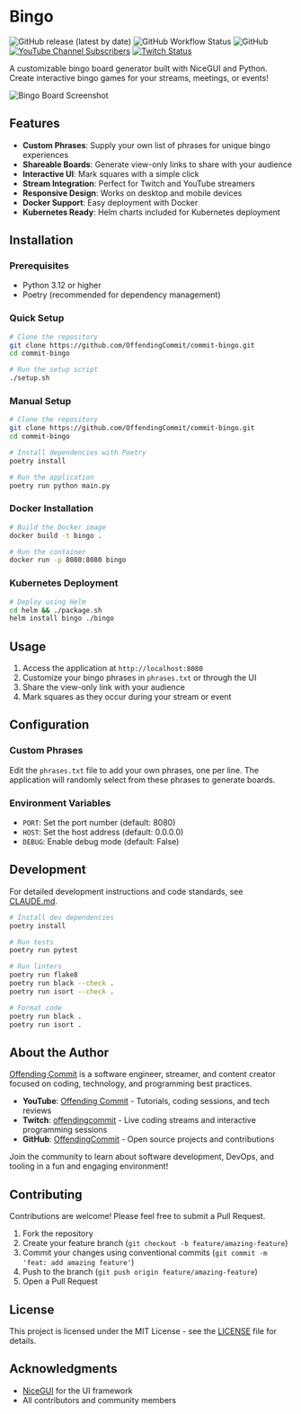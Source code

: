# Bingo

![GitHub release (latest by date)](https://img.shields.io/github/v/release/OffendingCommit/commit-bingo)
![GitHub Workflow Status](https://img.shields.io/github/actions/workflow/status/OffendingCommit/commit-bingo/ci.yml)
![GitHub](https://img.shields.io/github/license/OffendingCommit/commit-bingo)
[![YouTube Channel Subscribers](https://img.shields.io/youtube/channel/subscribers/UCQCU2f9J06IEVCyFx1k4T1g)](https://youtube.com/@offendingcommit)
[![Twitch Status](https://img.shields.io/twitch/status/offendingcommit)](https://twitch.tv/offendingcommit)

A customizable bingo board generator built with NiceGUI and Python. Create interactive bingo games for your streams, meetings, or events!

![Bingo Board Screenshot](https://raw.githubusercontent.com/OffendingCommit/commit-bingo/main/static/screenshot.png)

## Features

- **Custom Phrases**: Supply your own list of phrases for unique bingo experiences
- **Shareable Boards**: Generate view-only links to share with your audience
- **Interactive UI**: Mark squares with a simple click
- **Stream Integration**: Perfect for Twitch and YouTube streamers
- **Responsive Design**: Works on desktop and mobile devices
- **Docker Support**: Easy deployment with Docker
- **Kubernetes Ready**: Helm charts included for Kubernetes deployment

## Installation

### Prerequisites

- Python 3.12 or higher
- Poetry (recommended for dependency management)

### Quick Setup

```bash
# Clone the repository
git clone https://github.com/OffendingCommit/commit-bingo.git
cd commit-bingo

# Run the setup script
./setup.sh
```

### Manual Setup

```bash
# Clone the repository
git clone https://github.com/OffendingCommit/commit-bingo.git
cd commit-bingo

# Install dependencies with Poetry
poetry install

# Run the application
poetry run python main.py
```

### Docker Installation

```bash
# Build the Docker image
docker build -t bingo .

# Run the container
docker run -p 8080:8080 bingo
```

### Kubernetes Deployment

```bash
# Deploy using Helm
cd helm && ./package.sh
helm install bingo ./bingo
```

## Usage

1. Access the application at `http://localhost:8080`
2. Customize your bingo phrases in `phrases.txt` or through the UI
3. Share the view-only link with your audience
4. Mark squares as they occur during your stream or event

## Configuration

### Custom Phrases

Edit the `phrases.txt` file to add your own phrases, one per line. The application will randomly select from these phrases to generate boards.

### Environment Variables

- `PORT`: Set the port number (default: 8080)
- `HOST`: Set the host address (default: 0.0.0.0)
- `DEBUG`: Enable debug mode (default: False)

## Development

For detailed development instructions and code standards, see [CLAUDE.md](CLAUDE.md).

```bash
# Install dev dependencies
poetry install

# Run tests
poetry run pytest

# Run linters
poetry run flake8
poetry run black --check .
poetry run isort --check .

# Format code
poetry run black .
poetry run isort .
```

## About the Author

[Offending Commit](https://github.com/OffendingCommit) is a software engineer, streamer, and content creator focused on coding, technology, and programming best practices.

- **YouTube**: [Offending Commit](https://youtube.com/@offendingcommit) - Tutorials, coding sessions, and tech reviews
- **Twitch**: [offendingcommit](https://twitch.tv/offendingcommit) - Live coding streams and interactive programming sessions
- **GitHub**: [OffendingCommit](https://github.com/OffendingCommit) - Open source projects and contributions

Join the community to learn about software development, DevOps, and tooling in a fun and engaging environment!

## Contributing

Contributions are welcome! Please feel free to submit a Pull Request.

1. Fork the repository
2. Create your feature branch (`git checkout -b feature/amazing-feature`)
3. Commit your changes using conventional commits (`git commit -m 'feat: add amazing feature'`)
4. Push to the branch (`git push origin feature/amazing-feature`)
5. Open a Pull Request

## License

This project is licensed under the MIT License - see the [LICENSE](LICENSE) file for details.

## Acknowledgments

- [NiceGUI](https://github.com/zauberzeug/nicegui) for the UI framework
- All contributors and community members